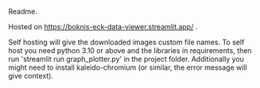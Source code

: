 Readme.

Hosted on https://boknis-eck-data-viewer.streamlit.app/ .

Self hosting will give the downloaded images custom file names.
To self host you need python 3.10 or above and the libraries in requirements,
then run 'streamlit run graph_plotter.py' in the project folder.
Additionally you might need to install kaleido-chromium (or similar, the error message will give context).
